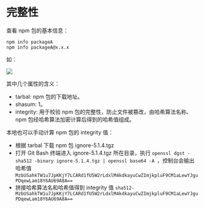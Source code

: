 # 完整性

查看 npm 包的基本信息：
```
npm info packageA
npm info packageA@x.x.x
```

如：

![](http://image.newarea.site/20230820/01.png)

其中几个属性的含义：

- tarbal: npm 包的下载地址。
- shasum: 1。
- integrity: 用于校验 npm 包的完整性，防止文件被篡改，由哈希算法名称、npm 包经哈希算法加密计算后得到的哈希值组成。

本地也可以手动计算 npm 包的 integrity 值：

- 根据 tarbal 下载 npm 包 ignore-5.1.4.tgz
- 打开 Git Bash 终端进入 ignore-5.1.4.tgz 所在目录，执行 `openssl dgst -sha512 -binary ignore-5.1.4.tgz | openssl base64 -A `，控制台会输出哈希值 `MzbUSahkTW1u7JpKKjY7LCARd1fU5W2rLdxlM4kdkayuCwZImjkpluF9CM1aLewYJguPDqewLam18Y6AU69A8A==`
- 拼接哈希算法名和哈希值得到 integrity 值 `sha512-MzbUSahkTW1u7JpKKjY7LCARd1fU5W2rLdxlM4kdkayuCwZImjkpluF9CM1aLewYJguPDqewLam18Y6AU69A8A==`

